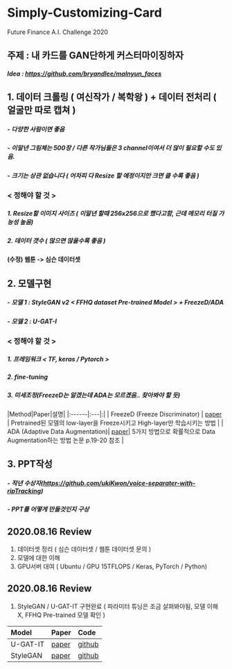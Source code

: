 # Simply-Customizing-Card
Future Finance A.I. Challenge 2020
## 주제 : 내 카드를 GAN단하게 커스터마이징하자
##### Idea : https://github.com/bryandlee/malnyun_faces
## 1. 데이터 크롤링 ( 여신작가 / 복학왕 ) + 데이터 전처리 ( 얼굴만 따로 캡쳐 )
##### - 다양한 사람이면 좋음
##### - 이말년 그림체는 500장 / 다른 작가님들은 3 channel이여서 더 많이 필요할 수도 있음.
##### - 크기는 상관 없습니다 ( 어차피 다 Resize 할 예정이지만 크면 클 수록 좋음 )
###     < 정해야 할 것 >
#####  1. Resize할 이미지 사이즈 ( 이말년 할때 256x256으로 했다고함, 근데 메모리 터질 가능성 높음)
#####  2. 데이터 갯수 ( 많으면 많을수록 좋음 )
#### (수정) 웹툰 -> 심슨 데이터셋

## 2. 모델구현 
##### - 모델 1 : StyleGAN v2 < FFHQ dataset Pre-trained Model > + FreezeD/ADA
##### - 모델 2 : U-GAT-I
###      < 정해야 할 것 >
##### 1. 프레임워크 < TF, keras / Pytorch >
##### 2. fine-tuning
##### 3. 미세조정(FreezeD는 알겠는데 ADA는 모르곘음.. 찾아봐야 할 듯)

|Method|Paper|설명|
|:------|:---|:|
| FreezeD (Freeze Discriminator) | [paper](https://arxiv.org/pdf/2002.10964.pdf) | Pretrained된 모델의 low-layer을 Freeze시키고 High-layer만 학습시키는 방법 |
| ADA (Adaptive Data Augmentation)| [paper](https://research.nvidia.com/sites/default/files/pubs/2020-06_Training-Generative-Adversarial/karras2020-limited-data.pdf )| 5가지 방법으로 확률적으로 Data Augmentation하는 방법 논문 p.19-20 참조 |

## 3. PPT작성
##### - 작년 수상자(https://github.com/ukiKwon/voice-separater-with-ripTracking)
##### - PPT를 어떻게 만들것인지 구상





## 2020.08.16 Review

1. 데이터셋 정리 ( 심슨 데이터셋 / 웹툰 데이터셋 문의 )
2. 모델에 대한 이해
3. GPU서버 대여 ( Ubuntu / GPU 15TFLOPS / Keras, PyTorch / Python)

## 2020.08.16 Review

1. StyleGAN / U-GAT-IT 구현완료 ( 파라미터 튜닝은 조금 살펴봐야됨, 모델 이해 X, FFHQ Pre-trained 모델 확인 )

|Model|Paper|Code|
|:------|:---|:---|
| U-GAT-IT | [paper](https://arxiv.org/pdf/1907.10830.pdf) | [github](https://github.com/znxlwm/UGATIT-pytorch) |
| StyleGAN | [paper](https://arxiv.org/pdf/1812.04948.pdf) | [github](https://github.com/rosinality/stylegan2-pytorch) |
